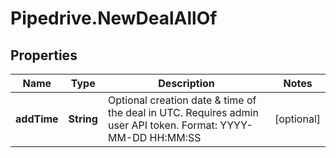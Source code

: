 # Pipedrive.NewDealAllOf

## Properties

Name | Type | Description | Notes
------------ | ------------- | ------------- | -------------
**addTime** | **String** | Optional creation date &amp; time of the deal in UTC. Requires admin user API token. Format: YYYY-MM-DD HH:MM:SS | [optional] 


